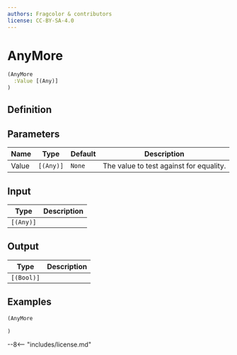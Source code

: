 ```yaml
---
authors: Fragcolor & contributors
license: CC-BY-SA-4.0
---
```



# AnyMore

```clojure
(AnyMore
  :Value [(Any)]
)
```


## Definition




## Parameters

| Name | Type | Default | Description |
|------|------|---------|-------------|
| Value | `[(Any)]` | `None` | The value to test against for equality. |


## Input

| Type | Description |
|------|-------------|
| `[(Any)]` |  |


## Output

| Type | Description |
|------|-------------|
| `[(Bool)]` |  |


## Examples

```clojure
(AnyMore

)
```


--8<-- "includes/license.md"
